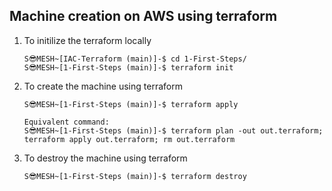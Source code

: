 ## Machine creation on AWS using terraform 

1. To initilize the terraform locally
    ```
    S😎MESH~[IAC-Terraform (main)]-$ cd 1-First-Steps/
    S😎MESH~[1-First-Steps (main)]-$ terraform init
    ```

2. To create the machine using terraform
    ```
    S😎MESH~[1-First-Steps (main)]-$ terraform apply

    Equivalent command:
    S😎MESH~[1-First-Steps (main)]-$ terraform plan -out out.terraform; terraform apply out.terraform; rm out.terraform
    ```

3. To destroy the machine using terraform
    ```
    S😎MESH~[1-First-Steps (main)]-$ terraform destroy
    ```
